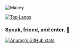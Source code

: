 <p align="left"><img src="https://komarev.com/ghpvc/?username=Miorey" alt="Miorey"/> </p>

[![Top Langs](https://github-readme-stats.vercel.app/api/top-langs/?username=Miorey&theme=dark&layout=compact&hide=roff,assembly,yacc,objective-a)](https://github.com/Miorey/github-readme-stats)

### Speak, friend, and enter. 🧙
[![Anurag's GitHub stats](https://github-readme-stats.vercel.app/api?username=Miorey&show_icons=true&theme=dracula)](https://github.com/anuraghazra/github-readme-stats)


<!--
**Miorey/Miorey** is a ✨ _special_ ✨ repository because its `README.md` (this file) appears on your GitHub profile.

Here are some ideas to get you started:

- 🔭 I’m currently working on ...
- 🌱 I’m currently learning ...
- 👯 I’m looking to collaborate on ...
- 🤔 I’m looking for help with ...
- 💬 Ask me about ...
- 📫 How to reach me: ...
- 😄 Pronouns: ...
- ⚡ Fun fact: ...
-->
